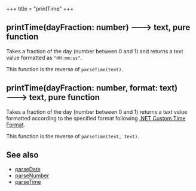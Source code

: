 +++
title = "printTime"
+++

<!-- TODO: doc for 'printTime' must be rewritten.
    The dependency to the .NET spec must be eliminated from our spec.
    See https://lokad.atlassian.net/browse/LK-7834 
 -->

## printTime(dayFraction: number) 🡒 text, pure function

Takes a fraction of the day (number between 0 and 1) and returns a text value formatted as `"HH:mm:ss"`.

This function is the reverse of `parseTime(text)`.

## printTime(dayFraction: number, format: text) 🡒 text, pure function

Takes a fraction of the day (number between 0 and 1) returns a text value formatted according to the specified format following [.NET Custom Time Format](https://docs.microsoft.com/en-us/dotnet/standard/base-types/custom-date-and-time-format-strings).

This function is the reverse of `parseTime(text, text)`.

## See also

* [parseDate](../parsedate/)
* [parseNumber](../parsenumber/)
* [parseTime](../parsetime/)
